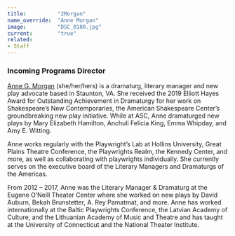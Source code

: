 ```yaml
---
title:          "2Morgan"
name_override:  "Anne Morgan"
image:          "DSC_0180.jpg"
current:        "true"
related:
- Staff
---
```


### Incoming Programs Director

[Anne G. Morgan](https://newplayexchange.org/users/531/anne-g-morgan) (she/her/hers) is a dramaturg, literary manager and new play advocate based in Staunton, VA. She received the 2019 Elliott Hayes Award for Outstanding Achievement in Dramaturgy for her work on Shakespeare’s New Contemporaries, the American Shakespeare Center’s groundbreaking new play initiative. While at ASC, Anne dramaturged new plays by Mary Elizabeth Hamilton, Anchuli Felicia King, Emma Whipday, and Amy E. Witting.

Anne works regularly with the Playwright’s Lab at Hollins University, Great Plains Theatre Conference, the Playwrights Realm, the Kennedy Center, and more, as well as collaborating with playwrights individually.  She currently serves on the executive board of the Literary Managers and Dramaturgs of the Americas.

From 2012 – 2017, Anne was the Literary Manager & Dramaturg at the Eugene O’Neill Theater Center where she worked on new plays by David Auburn, Bekah Brunstetter, A. Rey Pamatmat, and more. Anne has worked internationally at the Baltic Playwrights Conference, the Latvian Academy of Culture, and the Lithuanian Academy of Music and Theatre and has taught at the University of Connecticut and the National Theater Institute. 
